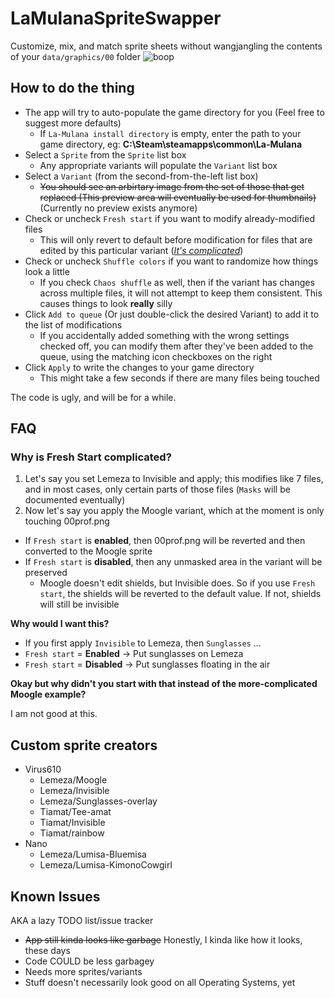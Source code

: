 # LaMulanaSpriteSwapper

Customize, mix, and match sprite sheets without wangjangling the contents of your `data/graphics/00` folder
![boop](https://i.imgur.com/JzjFFNV.gif)

## How to do the thing
* The app will try to auto-populate the game directory for you (Feel free to suggest more defaults)
  * If `La-Mulana install directory` is empty, enter the path to your game directory, eg: **C:\Steam\steamapps\common\La-Mulana**
* Select a `Sprite` from the `Sprite` list box
  * Any appropriate variants will populate the `Variant` list box
* Select a `Variant` (from the second-from-the-left list box)
  * ~~You should see an arbirtary image from the set of those that get replaced (This preview area will eventually be used for thumbnails)~~ (Currently no preview exists anymore)
* Check or uncheck `Fresh start` if you want to modify already-modified files
  * This will only revert to default before modification for files that are edited by this particular variant (*[It's complicated](#why-is-fresh-start-complicated)*)
* Check or uncheck `Shuffle colors` if you want to randomize how things look a little
  * If you check `Chaos shuffle` as well, then if the variant has changes across multiple files, it will not attempt to keep them consistent. This causes things to look **really** silly
* Click `Add to queue` (Or just double-click the desired Variant) to add it to the list of modifications
  * If you accidentally added something with the wrong settings checked off, you can modify them after they've been added to the queue, using the matching icon checkboxes on the right
* Click `Apply` to write the changes to your game directory
  * This might take a few seconds if there are many files being touched

The code is ugly, and will be for a while.



## FAQ




### Why is Fresh Start complicated?
  1. Let's say you set Lemeza to Invisible and apply; this modifies like 7 files, and in most cases, only certain parts of those files (`Masks` will be documented eventually)
  2. Now let's say you apply the Moogle variant, which at the moment is only touching 00prof.png
  * If `Fresh start` is **enabled**, then 00prof.png will be reverted and then converted to the Moogle sprite  
  * If `Fresh start` is **disabled**, then any unmasked area in the variant will be preserved  
    * Moogle doesn't edit shields, but Invisible does. So if you use `Fresh start`, the shields will be reverted to the default value. If not, shields will still be invisible

**Why would I want this?**

* If you first apply `Invisible` to Lemeza, then `Sunglasses` ...
 * `Fresh start` = **Enabled** -> Put sunglasses on Lemeza
 * `Fresh start` = **Disabled** -> Put sunglasses floating in the air
 
 **Okay but why didn't you start with that instead of the more-complicated Moogle example?**
 
 I am not good at this.
 
 ## Custom sprite creators
 * Virus610
   * Lemeza/Moogle
   * Lemeza/Invisible
   * Lemeza/Sunglasses-overlay
   * Tiamat/Tee-amat
   * Tiamat/Invisible
   * Tiamat/rainbow
 * Nano
   * Lemeza/Lumisa-Bluemisa
   * Lemeza/Lumisa-KimonoCowgirl



## Known Issues
AKA a lazy TODO list/issue tracker

* ~~App still kinda looks like garbage~~ Honestly, I kinda like how it looks, these days
* Code COULD be less garbagey
* Needs more sprites/variants
* Stuff doesn't necessarily look good on all Operating Systems, yet
